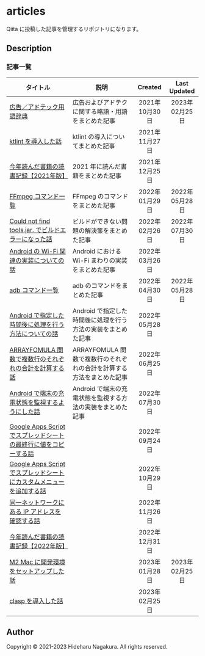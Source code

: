 # articles

Qiita に投稿した記事を管理するリポジトリになります。

## Description

### 記事一覧

| タイトル | 説明 | Created | Last Updated |
| --- | --- | :---: | :---: |
| [広告／アドテック用語辞典](https://qiita.com/ngkr327/items/95ad713f811710185f44) | 広告およびアドテクに関する略語・用語をまとめた記事 | 2021年10月30日 | 2023年02月25日 |
| [ktlint を導入した話](https://qiita.com/ngkr327/items/fcc2b3dc4e388abcfef3) | ktlint の導入についてまとめた記事 | 2021年11月27日 |  |
| [今年読んだ書籍の読書記録【2021年版】](https://qiita.com/ngkr327/items/963438b127e8d09dda91) | 2021 年に読んだ書籍をまとめた記事 | 2021年12月25日 |  |
| [FFmpeg コマンド一覧](https://qiita.com/ngkr327/items/073725350c3cf43364e0) | FFmpeg のコマンドをまとめた記事 | 2022年01月29日 | 2022年05月28日 |
| [Could not find tools.jar. でビルドエラーになった話](https://qiita.com/ngkr327/items/ce4a56658f8c1d2be410) | ビルドができない問題の解決策をまとめた記事 | 2022年02月26日 | 2022年07月30日 |
| [Android の Wi-Fi 関連の実装についての話](https://qiita.com/ngkr327/items/dabd90aebe7caaf5b743) | Android における Wi-Fi まわりの実装をまとめた記事 | 2022年03月26日 |  |
| [adb コマンド一覧](https://qiita.com/ngkr327/items/1d371de69f7851971a1c) | adb のコマンドをまとめた記事 | 2022年04月30日 | 2022年05月28日 |
| [Android で指定した時間後に処理を行う方法についての話](https://qiita.com/ngkr327/items/e21dfb12d39f48f4b08f) | Android で指定した時間後に処理を行う方法の実装をまとめた記事 | 2022年05月28日 |  |
| [ARRAYFOMULA 関数で複数行のそれぞれの合計を計算する話](https://qiita.com/ngkr327/items/018971759f6099400e72) | ARRAYFOMULA 関数で複数行のそれぞれの合計を計算する方法をまとめた記事 | 2022年06月25日 |  |
| [Android で端末の充電状態を監視するようにした話](https://qiita.com/ngkr327/items/112885cad9806e233b9d) | Android で端末の充電状態を監視する方法の実装をまとめた記事 | 2022年07月30日 |  |
| [Google Apps Script でスプレッドシートの最終行に値をコピーする話](https://qiita.com/ngkr327/items/ab43e4bc51a408389664) |  | 2022年09月24日 |  |
| [Google Apps Script でスプレッドシートにカスタムメニューを追加する話](https://qiita.com/ngkr327/items/9cb2cf989d5da750a4b1) |  | 2022年10月29日 |  |
| [同一ネットワークにある IP アドレスを確認する話](https://qiita.com/ngkr327/items/36d858de2fafcfd6e355) |  | 2022年11月26日 |  |
| [今年読んだ書籍の読書記録【2022年版】](https://qiita.com/ngkr327/items/e3a44da406743e44d2f3) |  | 2022年12月31日 |  |
| [M2 Mac に開発環境をセットアップした話](https://qiita.com/ngkr327/items/cc5b199abddaa6739ca7) |  | 2023年01月28日 | 2023年02月25日 |
| [clasp を導入した話](https://qiita.com/ngkr327/items/31ff70142860eb4f9ec6) |  | 2023年02月25日 |  |

## Author

Copyright © 2021-2023 Hideharu Nagakura. All rights reserved.
